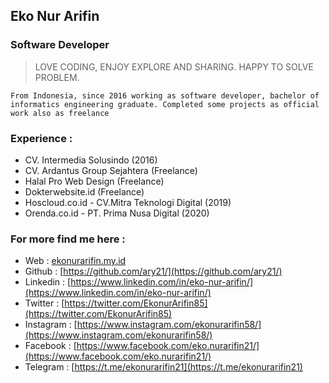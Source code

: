 ## Eko Nur Arifin
### Software Developer

> LOVE CODING, ENJOY EXPLORE AND SHARING. HAPPY TO SOLVE PROBLEM.

`From Indonesia, since 2016 working as software developer, bachelor of informatics engineering graduate. Completed some projects as official work also as freelance`

### Experience :
- CV. Intermedia Solusindo (2016)
- CV. Ardantus Group Sejahtera (Freelance)
- Halal Pro Web Design (Freelance)
- Dokterwebsite.id (Freelance)
- Hoscloud.co.id - CV.Mitra Teknologi Digital (2019)
- Orenda.co.id - PT. Prima Nusa Digital (2020) 

### For more find me here :

* Web : [ekonurarifin.my.id](https://ekonurarifin.my.id/)
* Github : [https://github.com/ary21/](https://github.com/ary21/)
* Linkedin : [https://www.linkedin.com/in/eko-nur-arifin/](https://www.linkedin.com/in/eko-nur-arifin/)
* Twitter : [https://twitter.com/EkonurArifin85](https://twitter.com/EkonurArifin85)
* Instagram : [https://www.instagram.com/ekonurarifin58/](https://www.instagram.com/ekonurarifin58/)
* Facebook : [https://www.facebook.com/eko.nurarifin21/](https://www.facebook.com/eko.nurarifin21/)
* Telegram : [https://t.me/ekonurarifin21](https://t.me/ekonurarifin21)
